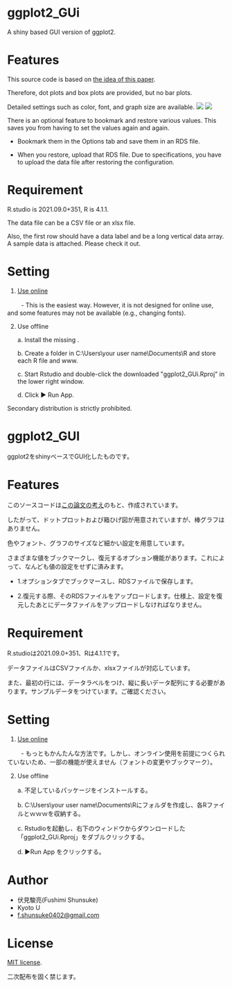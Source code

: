 # ggplot2_GUi

A shiny based GUI version of ggplot2.

# Features

This source code is based on [the idea of this paper](https://www.ahajournals.org/doi/full/10.1161/CIRCULATIONAHA.118.037777).

Therefore, dot plots and box plots are provided, but no bar plots.

Detailed settings such as color, font, and graph size are available.
![](https://user-images.githubusercontent.com/60542816/139782310-db2d0282-ab8c-46c5-a68a-a43b2f01cee4.png) ![](https://user-images.githubusercontent.com/60542816/139782345-d69d8e7a-3a04-4177-8c0e-9f320fc843f6.png)

There is an optional feature to bookmark and restore various values. This saves you from having to set the values again and again.

 - Bookmark them in the Options tab and save them in an RDS file.

 - When you restore, upload that RDS file. Due to specifications, you have to upload the data file after restoring the configuration.

# Requirement

R.studio is 2021.09.0+351, R is 4.1.1.

The data file can be a CSV file or an xlsx file.

Also, the first row should have a data label and be a long vertical data array. A sample data is attached. Please check it out.

# Setting

1. [Use online](https://shun4423.shinyapps.io/ggplot2_GUi/)

 　　 - This is the easiest way. However, it is not designed for online use, and some features may not be available (e.g., changing fonts).
   
2. Use offline
   
   a. Install the missing .
   
   b. Create a folder in C:\Users\your user name\Documents\R and store each R file and www.
   
   c. Start Rstudio and double-click the downloaded "ggplot2_GUi.Rproj" in the lower right window.
    
   d. Click ▶ Run App.


Secondary distribution is strictly prohibited.


# ggplot2_GUI

ggplot2をshinyベースでGUI化したものです。

# Features

このソースコードは[この論文の考え](https://www.ahajournals.org/doi/full/10.1161/CIRCULATIONAHA.118.037777)のもと、作成されています。

したがって、ドットプロットおよび箱ひげ図が用意されていますが、棒グラフはありません。

色やフォント、グラフのサイズなど細かい設定を用意しています。

さまざまな値をブックマークし、復元するオプション機能があります。これによって、なんども値の設定をせずに済みます。

 - 1.オプションタブでブックマースし、RDSファイルで保存します。

 - 2.復元する際、そのRDSファイルをアップロードします。仕様上、設定を復元したあとにデータファイルをアップロードしなければなりません。

# Requirement

R.studioは2021.09.0+351、Rは4.1.1です。

データファイルはCSVファイルか、xlsxファイルが対応しています。

また、最初の行には、データラベルをつけ、縦に長いデータ配列にする必要があります。サンプルデータをつけています。ご確認ください。

# Setting

1. [Use online](https://shun4423.shinyapps.io/ggplot2_GUi/)

 　　 - もっともかんたんな方法です。しかし、オンライン使用を前提につくられていないため、一部の機能が使えません（フォントの変更やブックマーク）。
   
2. Use offline
   
   a. 不足しているパッケージをインストールする。
   
   b. C:\Users\your user name\Documents\Rにフォルダを作成し、各Rファイルとｗｗｗを収納する。
   
   c. Rstudioを起動し、右下のウィンドウからダウンロードした「ggplot2_GUi.Rproj」をダブルクリックする。
    
   d. ▶Run App をクリックする。


# Author

* 伏見駿亮(Fushimi Shunsuke)
* Kyoto U
* f.shunsuke0402@gmail.com

# License

[MIT license](https://en.wikipedia.org/wiki/MIT_License).

二次配布を固く禁じます。
